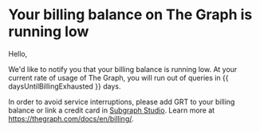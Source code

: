 # Your billing balance on The Graph is running low

Hello,

We'd like to notify you that your billing balance is running low. At your current rate of usage of The Graph, you will run out of queries in {{ daysUntilBillingExhausted }} days.

In order to avoid service interruptions, please add GRT to your billing balance or link a credit card in <a email-cta href="https://thegraph.com/studio/billing/?show=Deposit">Subgraph Studio</a>. Learn more at https://thegraph.com/docs/en/billing/.

<subscriptions-footer />

